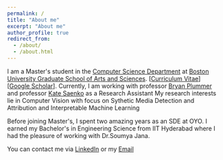 ```yaml
---
permalink: /
title: "About me"
excerpt: "About me"
author_profile: true
redirect_from: 
  - /about/
  - /about.html
---
```


I am a Master's student in the [Computer Science Department](https://www.bu.edu/academics/cas/departments/computer-science/) 
at [Boston University Graduate School of Arts and Sciences](https://www.bu.edu/academics/grs/). 
[[Curriculum Vitae](https://divyaspoorthy.github.io/files/Divya_Spoorthy_Resume.pdf)] 
[[Google Scholar](https://scholar.google.com/citations?user=evsIAZYAAAAJ&hl=en)]. 
Currently, I am working with professor [Bryan Plummer](https://bryanplummer.com/) and professor [Kate Saenko](http://ai.bu.edu/ksaenko.html) as a Research Assistant 
My research interests lie in Computer Vision with focus on Sythetic Media Detection and Attribution and Interpretable Machine Learning

Before joining Master's, I spent two amazing years as an SDE at OYO. I earned my Bachelor's in Engineering Science from IIT Hyderabad
where I had the pleasure of working with Dr.Soumya Jana.

You can contact me via [LinkedIn](https://www.linkedin.com/in/divya-spoorthy-572586141/) or my [Email](divya.spoorthy7@gmail.com)


